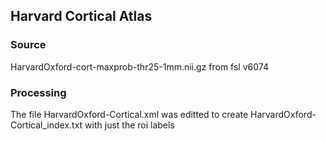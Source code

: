 ## Harvard Cortical Atlas

### Source
HarvardOxford-cort-maxprob-thr25-1mm.nii.gz from fsl v6074


### Processing

The file HarvardOxford-Cortical.xml was editted to create HarvardOxford-Cortical_index.txt with just the roi labels